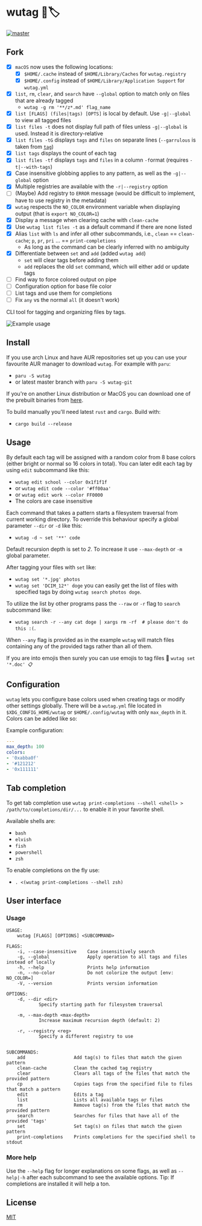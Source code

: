 # wutag 🔱🏷️
[![master](https://github.com/vv9k/wutag/actions/workflows/master.yml/badge.svg)](https://github.com/vv9k/wutag/actions/workflows/master.yml)

## Fork
* [x] `macOS` now uses the following locations:
    * [x] `$HOME/.cache` instead of `$HOME/Library/Caches` for `wutag.registry`
    * [x] `$HOME/.config` instead of `$HOME/Library/Application Support` for `wutag.yml`
* [x] `list`, `rm`, `clear`, and `search` have `--global` option to match only on files that are already tagged
    * `wutag -g rm '**/z*.md' flag_name`
* [x] `list [FLAGS] (files|tags) [OPTS]` is local by default. Use `-g|--global` to view all tagged files
* [x] `list files -t` does not display full path of files unless `-g|--global` is used. Instead it is directory-relative
* [x] `list files -tG` displays `tags` and `files` on separate lines (`--garrulous` is taken from [`tag`](https://github.com/jdbery/tag))
* [x] `list tags` displays the count of each tag
* [x] `list files -tf` displays `tags` and `files` in a column `-f`ormat (requires `-t|--with-tags`)
* [x] Case insensitive globbing applies to any pattern, as well as the `-g|--global` option
* [x] Multiple registries are available with the `-r|--registry` option
* [ ] (Maybe) Add registry to `ERROR` message (would be difficult to implement, have to use registry in the metadata)
* [x] `wutag` respects the `NO_COLOR` environment variable when displaying output (that is `export NO_COLOR=1`)
* [x] Display a message when clearing cache with `clean-cache`
* [x] Use `wutag list files -t` as a default command if there are none listed
* [x] Alias `list` with `ls` and infer all other subcommands, i.e., `clean` == `clean-cache`; `p`, `pr`, `pri` ... == `print-completions`
    * As long as the command can be clearly inferred with no ambiguity
* [x] Differentiate between `set` and `add` (added `wutag add`)
    * `set` will clear tags before adding them
    * `add` replaces the old `set` command, which will either add or update tags
* [ ] Find way to force colored output on pipe
* [ ] Configuration option for base file color
* [ ] List tags and use them for completions
* [ ] Fix `any` vs the normal `all` (it doesn't work)

CLI tool for tagging and organizing files by tags.

![Example usage](https://github.com/vv9k/wutag/blob/master/static/usage.svg)

## Install

If you use arch Linux and have AUR repositories set up you can use your favourite AUR manager to download `wutag`. For example with `paru`:
 - `paru -S wutag`
 - or latest master branch with `paru -S wutag-git`

If you're on another Linux distribution or MacOS you can download one of the prebuilt binaries from [here](https://github.com/vv9k/wutag/releases).

To build manually you'll need latest `rust` and `cargo`. Build with:
 - `cargo build --release`

## Usage

By default each tag will be assigned with a random color from 8 base colors (either bright or normal so 16 colors in total). You can later edit each tag by using `edit` subcommand like this:
 - `wutag edit school --color 0x1f1f1f`
 - or `wutag edit code --color '#ff00aa'`
 - or `wutag edit work --color FF0000`
 - The colors are case insensitive

Each command that takes a pattern starts a filesystem traversal from current working directory. To override this
behaviour specify a global parameter `--dir` or `-d` like this:
 - `wutag -d ~ set '**' code`

Default recursion depth is set to *2*. To increase it use `--max-depth` or `-m` global parameter.

After tagging your files with `set` like:
 - `wutag set '*.jpg' photos`
 - `wutag set 'DCIM_12*' doge`
you can easily get the list of files with specified tags by doing `wutag search photos doge`.

To utilize the list by other programs pass the `--raw` or `-r` flag to `search` subcommand like:
 - `wutag search -r --any cat doge | xargs rm -rf  # please don't do this :(`.

When `--any` flag is provided as in the example `wutag` will match files containing any of the provided tags rather than all of them.

If you are into emojis then surely you can use emojis to tag files 🙂 ```wutag set '*.doc' 📋```

## Configuration

`wutag` lets you configure base colors used when creating tags or modify other settings globally.
There will be a `wutag.yml` file located in `$XDG_CONFIG_HOME/wutag` or `$HOME/.config/wutag` with only `max_depth` in it. Colors can be added like so:

Example configuration:
```yaml
---
max_depth: 100
colors:
- '0xabba0f'
- '#121212'
- '0x111111'
```

## Tab completion

To get tab completion use `wutag print-completions --shell <shell> > /path/to/completions/dir/...` to enable it in your favorite shell.

Available shells are:
 - `bash`
 - `elvish`
 - `fish`
 - `powershell`
 - `zsh`

 To enable completions on the fly use:
 - `. <(wutag print-completions --shell zsh)`


## User interface
### Usage
```
USAGE:
    wutag [FLAGS] [OPTIONS] <SUBCOMMAND>

FLAGS:
    -i, --case-insensitive    Case insensitively search
    -g, --global              Apply operation to all tags and files instead of locally
    -h, --help                Prints help information
    -n, --no-color            Do not colorize the output [env: NO_COLOR=]
    -V, --version             Prints version information

OPTIONS:
    -d, --dir <dir>
            Specify starting path for filesystem traversal

    -m, --max-depth <max-depth>
            Increase maximum recursion depth (default: 2)

    -r, --registry <reg>
            Specify a different registry to use


SUBCOMMANDS:
    add                  Add tag(s) to files that match the given pattern
    clean-cache          Clean the cached tag registry
    clear                Clears all tags of the files that match the provided pattern
    cp                   Copies tags from the specified file to files that match a pattern
    edit                 Edits a tag
    list                 Lists all available tags or files
    rm                   Remove tag(s) from the files that match the provided pattern
    search               Searches for files that have all of the provided 'tags'
    set                  Set tag(s) on files that match the given pattern
    print-completions    Prints completions for the specified shell to stdout
```

### More help
Use the `--help` flag for longer explanations on some flags, as well as `--help|-h` after each subcommand
to see the available options. Tip: If completions are installed it will help a ton.

## License
[MIT](https://github.com/vv9k/wutag/blob/master/LICENSE)
